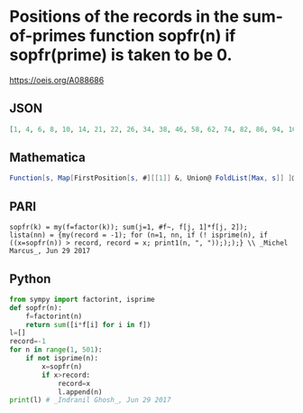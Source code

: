 # Positions of the records in the sum\-of\-primes function sopfr\(n\) if sopfr\(prime\) is taken to be 0\.
https://oeis.org/A088686
## JSON
```JSON
[1, 4, 6, 8, 10, 14, 21, 22, 26, 34, 38, 46, 58, 62, 74, 82, 86, 94, 106, 118, 122, 134, 142, 146, 158, 166, 178, 194, 202, 206, 214, 218, 226, 254, 262, 274, 278, 298, 302, 314, 326, 334, 346, 358, 362, 382, 386, 394, 398, 422, 446, 454, 458, 466, 478, 482]
```
## Mathematica
```Mathematica
Function[s, Map[FirstPosition[s, #][[1]] &, Union@ FoldList[Max, s]] ]@ Table[Total@ Flatten@ Map[ConstantArray[#1, #2] /. 1 -> 0 & @@ # &, FactorInteger@ n] - n Boole[PrimeQ@ n], {n, 500}] (* _Michael De Vlieger_, Jun 29 2017 *)
```
## PARI
```PARI
sopfr(k) = my(f=factor(k)); sum(j=1, #f~, f[j, 1]*f[j, 2]);
lista(nn) = {my(record = -1); for (n=1, nn, if (! isprime(n), if ((x=sopfr(n)) > record, record = x; print1(n, ", "));););} \\ _Michel Marcus_, Jun 29 2017
```
## Python
```Python
from sympy import factorint, isprime
def sopfr(n):
    f=factorint(n)
    return sum([i*f[i] for i in f])
l=[]
record=-1
for n in range(1, 501):
    if not isprime(n):
        x=sopfr(n)
        if x>record:
            record=x
            l.append(n)
print(l) # _Indranil Ghosh_, Jun 29 2017
```
